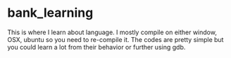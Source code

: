 # bank_learning
This is where I learn about language. I mostly compile on either window, OSX, ubuntu so you need to re-compile it. The codes are pretty simple but you could learn a lot from their behavior or further using gdb.
